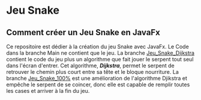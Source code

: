 # Jeu Snake

## Comment créer un Jeu Snake en JavaFx

Ce repositoire est dédier à la création du jeu Snake avec JavaFx. 
Le Code dans la branche Main ne contient que le jeu. La branche [Jeu_Snake_Dijkstra](https://github.com/kerestes/SnakeGameFx/tree/Jeu_Snake_Dijkstra) contient le code du jeu plus un algorithme que fait jouer le serpent tout seul dans l'écran d'entrer. Cet algorithme, ***_Dijkstra_***, permet le serpent de retrouver le chemin plus court entre sa tête et le bloque nourriture. 
La branche [Jeu_Snake_100%](https://github.com/kerestes/SnakeGameFx/tree/Jeu_Snake_100%25) est une amélioration de l'algorithme Djikstra et empêche le serpent de se coincer, donc elle est capable de remplir toutes les cases et arriver à la fin du jeu.
